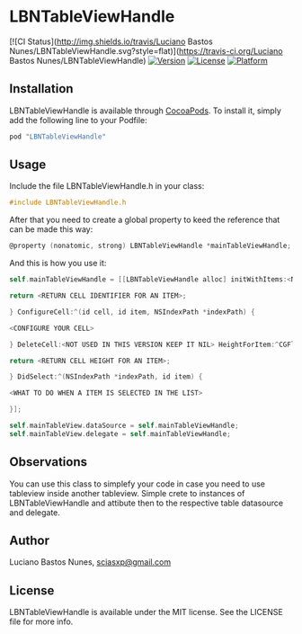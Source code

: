 # LBNTableViewHandle

[![CI Status](http://img.shields.io/travis/Luciano Bastos Nunes/LBNTableViewHandle.svg?style=flat)](https://travis-ci.org/Luciano Bastos Nunes/LBNTableViewHandle)
[![Version](https://img.shields.io/cocoapods/v/LBNTableViewHandle.svg?style=flat)](http://cocoapods.org/pods/LBNTableViewHandle)
[![License](https://img.shields.io/cocoapods/l/LBNTableViewHandle.svg?style=flat)](http://cocoapods.org/pods/LBNTableViewHandle)
[![Platform](https://img.shields.io/cocoapods/p/LBNTableViewHandle.svg?style=flat)](http://cocoapods.org/pods/LBNTableViewHandle)

## Installation

LBNTableViewHandle is available through [CocoaPods](http://cocoapods.org). To install
it, simply add the following line to your Podfile:

```ruby
pod "LBNTableViewHandle"
```

## Usage

Include the file LBNTableViewHandle.h in your class:
```objective-c
#include LBNTableViewHandle.h
```

After that you need to create a global property to keed the reference that can be made this way:
```objective-c
@property (nonatomic, strong) LBNTableViewHandle *mainTableViewHandle;
```

And this is how you use it:
```objective-c
self.mainTableViewHandle = [[LBNTableViewHandle alloc] initWithItems:<NSARRAY WITH THE ITENS TO BE SHOWN IN THE TABLE VIEW> CellIdentifier:^NSString *(id item) {

return <RETURN CELL IDENTIFIER FOR AN ITEM>;

} ConfigureCell:^(id cell, id item, NSIndexPath *indexPath) {

<CONFIGURE YOUR CELL>

} DeleteCell:<NOT USED IN THIS VERSION KEEP IT NIL> HeightForItem:^CGFloat(id item) {

return <RETURN CELL HEIGHT FOR AN ITEM>;

} DidSelect:^(NSIndexPath *indexPath, id item) {

<WHAT TO DO WHEN A ITEM IS SELECTED IN THE LIST>

}];

self.mainTableView.dataSource = self.mainTableViewHandle;
self.mainTableView.delegate = self.mainTableViewHandle;
```

## Observations

You can use this class to simplefy your code in case you need to use tableview inside another tableview. Simple crete to instances of LBNTableViewHandle and attibute then to the respective table datasource and delegate.

## Author

Luciano Bastos Nunes, sciasxp@gmail.com

## License

LBNTableViewHandle is available under the MIT license. See the LICENSE file for more info.
